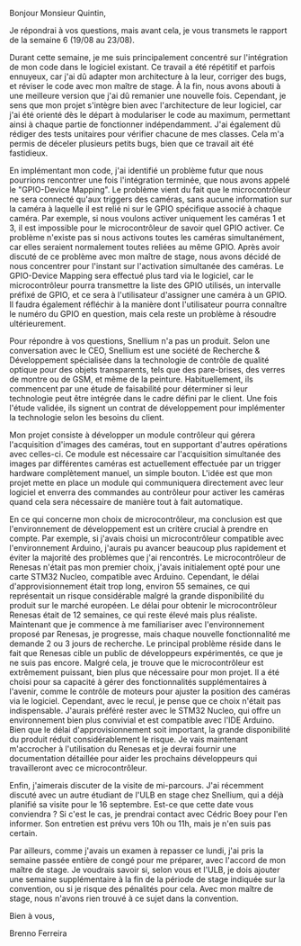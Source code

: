 Bonjour Monsieur Quintin,

  

Je répondrai à vos questions, mais avant cela, je vous transmets le rapport de la semaine 6 (19/08 au 23/08).

  

Durant cette semaine, je me suis principalement concentré sur l'intégration de mon code dans le logiciel existant. Ce travail a été répétitif et parfois ennuyeux, car j'ai dû adapter mon architecture à la leur, corriger des bugs, et réviser le code avec mon maître de stage. À la fin, nous avons abouti à une meilleure version que j'ai dû remanier une nouvelle fois. Cependant, je sens que mon projet s'intègre bien avec l'architecture de leur logiciel, car j'ai été orienté dès le départ à modulariser le code au maximum, permettant ainsi à chaque partie de fonctionner indépendamment. J'ai également dû rédiger des tests unitaires pour vérifier chacune de mes classes. Cela m'a permis de déceler plusieurs petits bugs, bien que ce travail ait été fastidieux.

  

En implémentant mon code, j'ai identifié un problème futur que nous pourrions rencontrer une fois l'intégration terminée, que nous avons appelé le "GPIO-Device Mapping". Le problème vient du fait que le microcontrôleur ne sera connecté qu'aux triggers des caméras, sans aucune information sur la caméra à laquelle il est relié ni sur le GPIO spécifique associé à chaque caméra. Par exemple, si nous voulons activer uniquement les caméras 1 et 3, il est impossible pour le microcontrôleur de savoir quel GPIO activer. Ce problème n'existe pas si nous activons toutes les caméras simultanément, car elles seraient normalement toutes reliées au même GPIO. Après avoir discuté de ce problème avec mon maître de stage, nous avons décidé de nous concentrer pour l'instant sur l'activation simultanée des caméras. Le GPIO-Device Mapping sera effectué plus tard via le logiciel, car le microcontrôleur pourra transmettre la liste des GPIO utilisés, un intervalle préfixé de GPIO, et ce sera à l'utilisateur d'assigner une caméra à un GPIO. Il faudra également réfléchir à la manière dont l'utilisateur pourra connaître le numéro du GPIO en question, mais cela reste un problème à résoudre ultérieurement.

  

Pour répondre à vos questions, Snellium n'a pas un produit. Selon une conversation avec le CEO, Snellium est une société de Recherche & Développement spécialisée dans la technologie de contrôle de qualité optique pour des objets transparents, tels que des pare-brises, des verres de montre ou de GSM, et même de la peinture. Habituellement, ils commencent par une étude de faisabilité pour déterminer si leur technologie peut être intégrée dans le cadre défini par le client. Une fois l'étude validée, ils signent un contrat de développement pour implémenter la technologie selon les besoins du client.

  

Mon projet consiste à développer un module contrôleur qui gérera l'acquisition d'images des caméras, tout en supportant d'autres opérations avec celles-ci. Ce module est nécessaire car l'acquisition simultanée des images par différentes caméras est actuellement effectuée par un trigger hardware complètement manuel, un simple bouton. L'idée est que mon projet mette en place un module qui communiquera directement avec leur logiciel et enverra des commandes au contrôleur pour activer les caméras quand cela sera nécessaire de manière tout à fait automatique.

  

En ce qui concerne mon choix de microcontrôleur, ma conclusion est que l'environnement de développement est un critère crucial à prendre en compte. Par exemple, si j'avais choisi un microcontrôleur compatible avec l'environnement Arduino, j'aurais pu avancer beaucoup plus rapidement et éviter la majorité des problèmes que j'ai rencontrés. Le microcontrôleur de Renesas n'était pas mon premier choix, j'avais initialement opté pour une carte STM32 Nucleo, compatible avec Arduino. Cependant, le délai d'approvisionnement était trop long, environ 55 semaines, ce qui représentait un risque considérable malgré la grande disponibilité du produit sur le marché européen. Le délai pour obtenir le microcontrôleur Renesas était de 12 semaines, ce qui reste élevé mais plus réaliste. Maintenant que je commence à me familiariser avec l'environnement proposé par Renesas, je progresse, mais chaque nouvelle fonctionnalité me demande 2 ou 3 jours de recherche. Le principal problème réside dans le fait que Renesas cible un public de développeurs expérimentés, ce que je ne suis pas encore. Malgré cela, je trouve que le microcontrôleur est extrêmement puissant, bien plus que nécessaire pour mon projet. Il a été choisi pour sa capacité à gérer des fonctionnalités supplémentaires à l'avenir, comme le contrôle de moteurs pour ajuster la position des caméras via le logiciel. Cependant, avec le recul, je pense que ce choix n'était pas indispensable. J'aurais préféré rester avec le STM32 Nucleo, qui offre un environnement bien plus convivial et est compatible avec l'IDE Arduino. Bien que le délai d'approvisionnement soit important, la grande disponibilité du produit réduit considérablement le risque. Je vais maintenant m'accrocher à l'utilisation du Renesas et je devrai fournir une documentation détaillée pour aider les prochains développeurs qui travailleront avec ce microcontrôleur.

  

Enfin, j'aimerais discuter de la visite de mi-parcours. J'ai récemment discuté avec un autre étudiant de l'ULB en stage chez Snellium, qui a déjà planifié sa visite pour le 16 septembre. Est-ce que cette date vous conviendra ? Si c'est le cas, je prendrai contact avec Cédric Boey pour l'en informer. Son entretien est prévu vers 10h ou 11h, mais je n'en suis pas certain.

  

Par ailleurs, comme j'avais un examen à repasser ce lundi, j'ai pris la semaine passée entière de congé pour me préparer, avec l'accord de mon maître de stage. Je voudrais savoir si, selon vous et l'ULB, je dois ajouter une semaine supplémentaire à la fin de la période de stage indiquée sur la convention, ou si je risque des pénalités pour cela. Avec mon maître de stage, nous n'avons rien trouvé à ce sujet dans la convention.

  

Bien à vous,  

Brenno Ferreira
